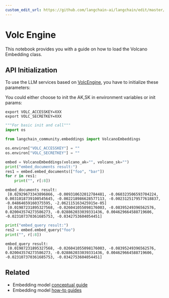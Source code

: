 ```yaml
---
custom_edit_url: https://github.com/langchain-ai/langchain/edit/master/docs/docs/integrations/text_embedding/volcengine.ipynb
---
```

# Volc Engine

This notebook provides you with a guide on how to load the Volcano Embedding class.


## API Initialization

To use the LLM services based on [VolcEngine](https://www.volcengine.com/docs/82379/1099455), you have to initialize these parameters:

You could either choose to init the AK,SK in environment variables or init params:

```base
export VOLC_ACCESSKEY=XXX
export VOLC_SECRETKEY=XXX
```


```python
"""For basic init and call"""
import os

from langchain_community.embeddings import VolcanoEmbeddings

os.environ["VOLC_ACCESSKEY"] = ""
os.environ["VOLC_SECRETKEY"] = ""

embed = VolcanoEmbeddings(volcano_ak="", volcano_sk="")
print("embed_documents result:")
res1 = embed.embed_documents(["foo", "bar"])
for r in res1:
    print("", r[:8])
```
```output
embed_documents result:
 [0.02929673343896866, -0.009310632012784481, -0.060323506593704224, 0.0031018739100545645, -0.002218986628577113, -0.0023125179577618837, -0.04864659160375595, -2.062115163425915e-05]
 [0.01987231895327568, -0.026041055098176003, -0.08395249396562576, 0.020043574273586273, -0.028862033039331436, 0.004629664588719606, -0.023107370361685753, -0.0342753604054451]
```

```python
print("embed_query result:")
res2 = embed.embed_query("foo")
print("", r[:8])
```
```output
embed_query result:
 [0.01987231895327568, -0.026041055098176003, -0.08395249396562576, 0.020043574273586273, -0.028862033039331436, 0.004629664588719606, -0.023107370361685753, -0.0342753604054451]
```

## Related

- Embedding model [conceptual guide](/docs/concepts/#embedding-models)
- Embedding model [how-to guides](/docs/how_to/#embedding-models)
